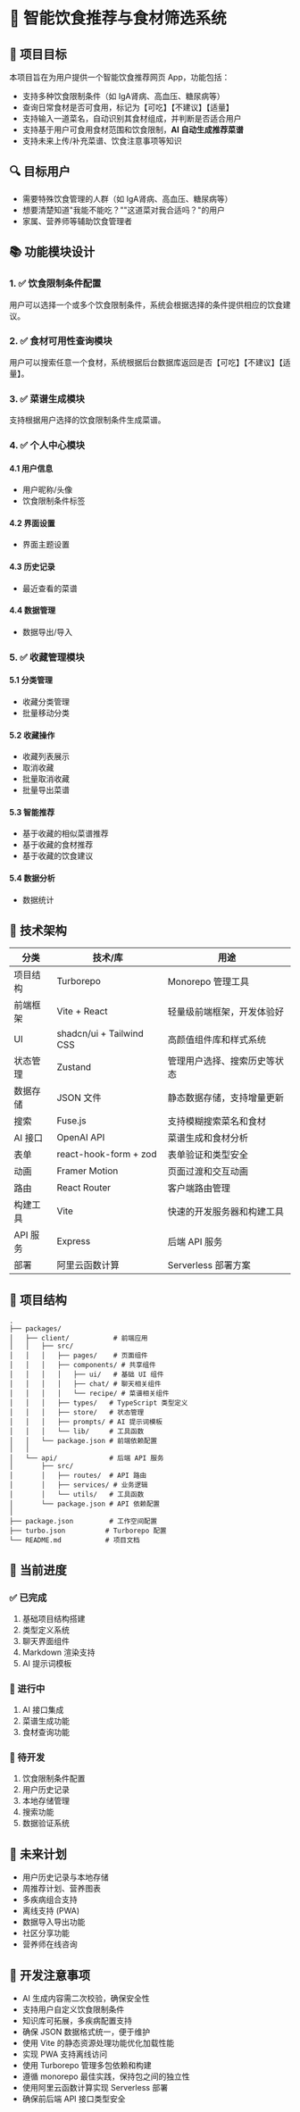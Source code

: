 # 📄 智能饮食推荐与食材筛选系统

## 🧠 项目目标

本项目旨在为用户提供一个智能饮食推荐网页 App，功能包括：

- 支持多种饮食限制条件（如 IgA肾病、高血压、糖尿病等）
- 查询日常食材是否可食用，标记为【可吃】【不建议】【适量】
- 支持输入一道菜名，自动识别其食材组成，并判断是否适合用户
- 支持基于用户可食用食材范围和饮食限制，**AI 自动生成推荐菜谱**
- 支持未来上传/补充菜谱、饮食注意事项等知识

## 🔍 目标用户

- 需要特殊饮食管理的人群（如 IgA肾病、高血压、糖尿病等）
- 想要清楚知道"我能不能吃？""这道菜对我合适吗？"的用户
- 家属、营养师等辅助饮食管理者

## 📚 功能模块设计

### 1. ✅ 饮食限制条件配置

用户可以选择一个或多个饮食限制条件，系统会根据选择的条件提供相应的饮食建议。

### 2. ✅ 食材可用性查询模块

用户可以搜索任意一个食材，系统根据后台数据库返回是否【可吃】【不建议】【适量】。

### 3. ✅ 菜谱生成模块

支持根据用户选择的饮食限制条件生成菜谱。

### 4. ✅ 个人中心模块

#### 4.1 用户信息
- 用户昵称/头像
- 饮食限制条件标签

#### 4.2 界面设置
- 界面主题设置

#### 4.3 历史记录
- 最近查看的菜谱

#### 4.4 数据管理
- 数据导出/导入

### 5. ✅ 收藏管理模块

#### 5.1 分类管理
- 收藏分类管理
- 批量移动分类

#### 5.2 收藏操作
- 收藏列表展示
- 取消收藏
- 批量取消收藏
- 批量导出菜谱

#### 5.3 智能推荐
- 基于收藏的相似菜谱推荐
- 基于收藏的食材推荐
- 基于收藏的饮食建议

#### 5.4 数据分析
- 数据统计

## 🧩 技术架构

| 分类 | 技术/库 | 用途 |
|------|---------|------|
| 项目结构 | Turborepo | Monorepo 管理工具 |
| 前端框架 | Vite + React | 轻量级前端框架，开发体验好 |
| UI | shadcn/ui + Tailwind CSS | 高颜值组件库和样式系统 |
| 状态管理 | Zustand | 管理用户选择、搜索历史等状态 |
| 数据存储 | JSON 文件 | 静态数据存储，支持增量更新 |
| 搜索 | Fuse.js | 支持模糊搜索菜名和食材 |
| AI 接口 | OpenAI API | 菜谱生成和食材分析 |
| 表单 | react-hook-form + zod | 表单验证和类型安全 |
| 动画 | Framer Motion | 页面过渡和交互动画 |
| 路由 | React Router | 客户端路由管理 |
| 构建工具 | Vite | 快速的开发服务器和构建工具 |
| API 服务 | Express | 后端 API 服务 |
| 部署 | 阿里云函数计算 | Serverless 部署方案 |

## 📁 项目结构

```
.
├── packages/
│   ├── client/           # 前端应用
│   │   ├── src/
│   │   │   ├── pages/    # 页面组件
│   │   │   ├── components/ # 共享组件
│   │   │   │   ├── ui/   # 基础 UI 组件
│   │   │   │   ├── chat/ # 聊天相关组件
│   │   │   │   └── recipe/ # 菜谱相关组件
│   │   │   ├── types/   # TypeScript 类型定义
│   │   │   ├── store/   # 状态管理
│   │   │   ├── prompts/ # AI 提示词模板
│   │   │   └── lib/     # 工具函数
│   │   └── package.json # 前端依赖配置
│   │
│   └── api/             # 后端 API 服务
│       ├── src/
│       │   ├── routes/  # API 路由
│       │   ├── services/ # 业务逻辑
│       │   └── utils/   # 工具函数
│       └── package.json # API 依赖配置
│
├── package.json         # 工作空间配置
├── turbo.json          # Turborepo 配置
└── README.md           # 项目文档
```

## 🔄 当前进度

### ✅ 已完成
1. 基础项目结构搭建
2. 类型定义系统
3. 聊天界面组件
4. Markdown 渲染支持
5. AI 提示词模板

### 🚧 进行中
1. AI 接口集成
2. 菜谱生成功能
3. 食材查询功能

### 📝 待开发
1. 饮食限制条件配置
2. 用户历史记录
3. 本地存储管理
4. 搜索功能
5. 数据验证系统

## 🔮 未来计划

- 用户历史记录与本地存储
- 周推荐计划、营养图表
- 多疾病组合支持
- 离线支持 (PWA)
- 数据导入导出功能
- 社区分享功能
- 营养师在线咨询

## 📌 开发注意事项

- AI 生成内容需二次校验，确保安全性
- 支持用户自定义饮食限制条件
- 知识库可拓展，多疾病配置支持
- 确保 JSON 数据格式统一，便于维护
- 使用 Vite 的静态资源处理功能优化加载性能
- 实现 PWA 支持离线访问
- 使用 Turborepo 管理多包依赖和构建
- 遵循 monorepo 最佳实践，保持包之间的独立性
- 使用阿里云函数计算实现 Serverless 部署
- 确保前后端 API 接口类型安全
